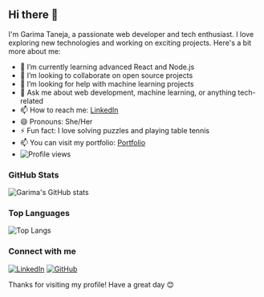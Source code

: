 ## Hi there 👋

I'm Garima Taneja, a passionate web developer and tech enthusiast. I love exploring new technologies and working on exciting projects. Here's a bit more about me:

- 🌱 I’m currently learning advanced React and Node.js
- 👯 I’m looking to collaborate on open source projects
- 🤔 I’m looking for help with machine learning projects
- 💬 Ask me about web development, machine learning, or anything tech-related
- 📫 How to reach me: [LinkedIn](https://www.linkedin.com/in/garimataneja/)
- 😄 Pronouns: She/Her
- ⚡ Fun fact: I love solving puzzles and playing table tennis
- 📫 You can visit my portfolio: [Portfolio](https://garimacodes.vercel.app/)
- ![Profile views](https://komarev.com/ghpvc/?username=garimatanejaa&color=red&style=flat)


### GitHub Stats
![Garima's GitHub stats](https://github-readme-stats.vercel.app/api?username=garimatanejaa&show_icons=true&theme=radical)

### Top Languages
![Top Langs](https://github-readme-stats.vercel.app/api/top-langs/?username=garimatanejaa&layout=compact&theme=radical)

### Connect with me
[![LinkedIn](https://img.shields.io/badge/LinkedIn-blue?style=flat-square&logo=linkedin&logoColor=white)](https://www.linkedin.com/in/garimatanejaa/)
[![GitHub](https://img.shields.io/badge/GitHub-black?style=flat-square&logo=github&logoColor=white)](https://github.com/garimatanejaa)

Thanks for visiting my profile! Have a great day 😊

